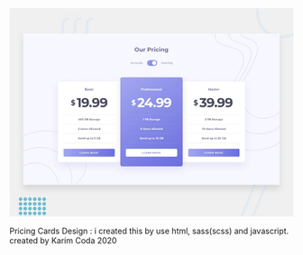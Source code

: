 

![Design preview for the File Transfer pricing component coding challenge](./design/desktop-preview.jpg)

Pricing Cards Design : i created this by use html, sass(scss) and javascript. created by Karim Coda 2020
